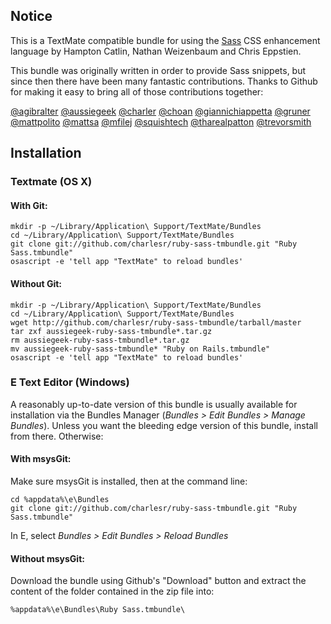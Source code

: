 ## Notice

This is a TextMate compatible bundle for using the [Sass](http://sass-lang.com/) CSS enhancement language by Hampton Catlin, Nathan Weizenbaum and Chris Eppstien.

This bundle was originally written in order to provide Sass snippets, but since then there have been many fantastic contributions. Thanks to Github for making it easy to bring all of those contributions together:

[@agibralter](http://github.com/agibralter)
[@aussiegeek](http://github.com/aussiegeek)
[@charler](http://github.com/charlesr)
[@choan](http://github.com/choan)
[@giannichiappetta](http://github.com/giannichiappetta)
[@gruner](http://github.com/gruner)
[@mattpolito](http://github.com/mattpolito)
[@mattsa](http://github.com/mattsa)
[@mfilej](http://github.com/mfilej)
[@squishtech](http://github.com/squishtech)
[@tharealpatton](http://github.com/tharealpatton)
[@trevorsmith](http://github.com/trevorsmith)

## Installation

### Textmate (OS X)

#### With Git:

    mkdir -p ~/Library/Application\ Support/TextMate/Bundles
    cd ~/Library/Application\ Support/TextMate/Bundles
    git clone git://github.com/charlesr/ruby-sass-tmbundle.git "Ruby Sass.tmbundle"
    osascript -e 'tell app "TextMate" to reload bundles'

#### Without Git:

    mkdir -p ~/Library/Application\ Support/TextMate/Bundles
    cd ~/Library/Application\ Support/TextMate/Bundles
    wget http://github.com/charlesr/ruby-sass-tmbundle/tarball/master
    tar zxf aussiegeek-ruby-sass-tmbundle*.tar.gz
    rm aussiegeek-ruby-sass-tmbundle*.tar.gz
    mv aussiegeek-ruby-sass-tmbundle* "Ruby on Rails.tmbundle"
    osascript -e 'tell app "TextMate" to reload bundles'

### E Text Editor (Windows)

A reasonably up-to-date version of this bundle is usually available for installation via the Bundles Manager (*Bundles > Edit Bundles > Manage Bundles*). Unless you want the bleeding edge version of this bundle, install from there. Otherwise:
    
#### With msysGit:
  
Make sure msysGit is installed, then at the command line:
    
    cd %appdata%\e\Bundles
    git clone git://github.com/charlesr/ruby-sass-tmbundle.git "Ruby Sass.tmbundle"

In E, select *Bundles > Edit Bundles > Reload Bundles*
    
#### Without msysGit:

Download the bundle using Github's "Download" button and extract the content of the folder contained in the zip file into:

    %appdata%\e\Bundles\Ruby Sass.tmbundle\

